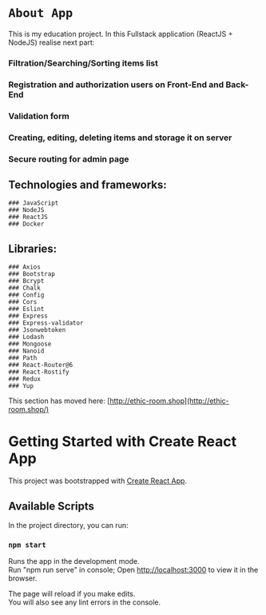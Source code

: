 # `About App`

This is my education project. In this Fullstack application (ReactJS + NodeJS) realise next part:
### Filtration/Searching/Sorting items list
### Registration and authorization users on Front-End and Back-End
### Validation form
### Creating, editing, deleting items and storage it on server
### Secure routing for admin page

## Technologies and frameworks:
    ### JavaScript
    ### NodeJS
    ### ReactJS
    ### Docker

## Libraries:
    ### Axios
    ### Bootstrap
    ### Bcrypt
    ### Chalk
    ### Config
    ### Cors
    ### Eslint
    ### Express
    ### Express-validator
    ### Jsonwebtoken
    ### Lodash
    ### Mongoose
    ### Nanoid
    ### Path
    ### React-Router@6
    ### React-Rostify
    ### Redux
    ### Yup


This section has moved here: [http://ethic-room.shop](http://ethic-room.shop/)


# Getting Started with Create React App

This project was bootstrapped with [Create React App](https://github.com/facebook/create-react-app).

## Available Scripts

In the project directory, you can run:

### `npm start`

Runs the app in the development mode.\
Run "npm run serve" in console;
Open [http://localhost:3000](http://localhost:3000) to view it in the browser.

The page will reload if you make edits.\
You will also see any lint errors in the console.

